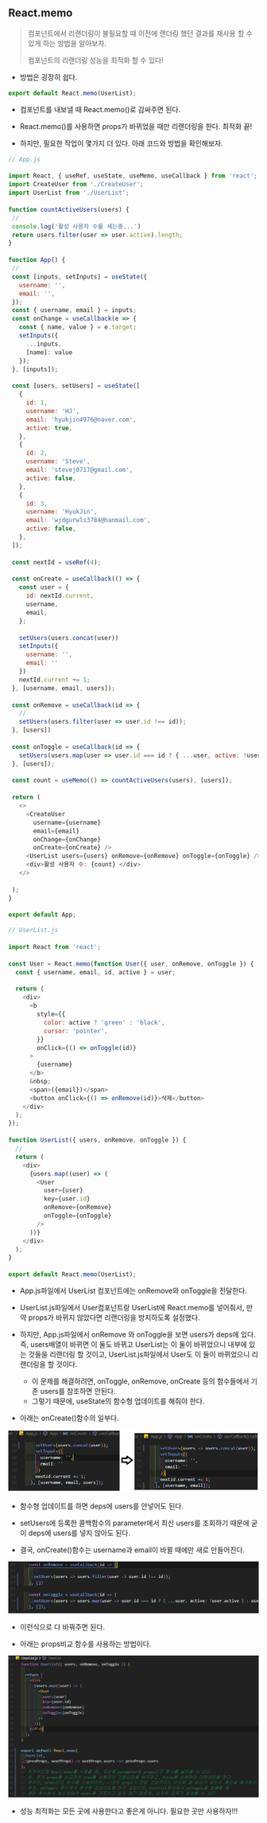## React.memo

> 컴포넌트에서 리랜더링이 불필요할 때 이전에 랜더링 했던 결과를 재사용 할 수 있게 하는 방법을 알아보자.
>
> 컴포넌트의 리랜더링 성능을 최적화 할 수 있다!

- 방법은 굉장히 쉽다.

```js
export default React.memo(UserList);
```

- 컴포넌트를 내보낼 때 React.memo()로 감싸주면 된다.
- React.memo()를 사용하면 props가 바뀌었을 때만 리랜더링을 한다. 최적화 끝!

- 하지만, 필요한 작업이 몇가지 더 있다. 아래 코드와 방법을 확인해보자.

 ```js
// App.js

import React, { useRef, useState, useMemo, useCallback } from 'react';
import CreateUser from './CreateUser';
import UserList from './UserList';

function countActiveUsers(users) {
  //
  console.log('활성 사용자 수를 세는중...')
  return users.filter(user => user.active).length;
}

function App() {
  //
  const [inputs, setInputs] = useState({
    username: '',
    email: '',
  });
  const { username, email } = inputs;
  const onChange = useCallback(e => {
    const { name, value } = e.target;
    setInputs({
      ...inputs,
      [name]: value
    });
  }, [inputs]);

  const [users, setUsers] = useState([
    {
      id: 1,
      username: 'HJ',
      email: 'hyukjin4976@naver.com',
      active: true,
    },
    {
      id: 2,
      username: 'Steve',
      email: 'stevej0717@gmail.com',
      active: false,
    },
    {
      id: 3,
      username: 'HyukJin',
      email: 'wjdgurwls3784@hanmail.com',
      active: false,
    },
  ]);

  const nextId = useRef(4);

  const onCreate = useCallback(() => {
    const user = {
      id: nextId.current,
      username,
      email,
    };

    setUsers(users.concat(user))
    setInputs({
      username: '',
      email: ''
    })
    nextId.current += 1;
  }, [username, email, users]);

  const onRemove = useCallback(id => {
    //
    setUsers(users.filter(user => user.id !== id));
  }, [users])

  const onToggle = useCallback(id => {
    setUsers(users.map(user => user.id === id ? { ...user, active: !user.active } : user));
  }, [users]);

  const count = useMemo(() => countActiveUsers(users), [users]);

  return (
    <>
      <CreateUser
        username={username}
        email={email}
        onChange={onChange}
        onCreate={onCreate} />
      <UserList users={users} onRemove={onRemove} onToggle={onToggle} />
      <div>활성 사용자 수: {count} </div>
    </>

  );
}

export default App;

 ```

```js
// UserList.js

import React from 'react';

const User = React.memo(function User({ user, onRemove, onToggle }) {
  const { username, email, id, active } = user;

  return (
    <div>
      <b
        style={{
          color: active ? 'green' : 'black',
          cursor: 'pointer',
        }}
        onClick={() => onToggle(id)}
      >
        {username}
      </b>
      &nbsp;
      <span>({email})</span>
      <button onClick={() => onRemove(id)}>삭제</button>
    </div>
  );
});

function UserList({ users, onRemove, onToggle }) {
  //
  return (
    <div>
      {users.map((user) => (
        <User
          user={user}
          key={user.id}
          onRemove={onRemove}
          onToggle={onToggle}
        />
      ))}
    </div>
  );
}

export default React.memo(UserList);

```

- App.js파일에서 UserList 컴포넌트에는 onRemove와 onToggle을 전달한다.
- UserList.js파일에서 User컴포넌트랑 UserList에 React.memo를 넣어줘서, 만약 props가 바뀌지 않았다면 리랜더링을 방지하도록 설정했다.
- 하지만, App.js파일에서 onRemove 와 onToggle을 보면 users가 deps에 있다. 즉, users배열이 바뀌면 이 둘도 바뀌고 UserList는 이 둘이 바뀌었으니 내부에 있는 것들을 리랜더링 할 것이고, UserList.js파일에서 User도 이 둘이 바뀌었으니 리랜더링을 할 것이다.
  - 이 문제를 해결하려면, onToggle, onRemove, onCreate 등의 함수들에서 기존 users를 참조하면 안된다.
  - 그렇기 때문에, useState의 함수형 업데이트를 해줘야 한다.



- 아래는 onCreate()함수의 일부다.

![image-20200916230011290](12.React.memo.assets/image-20200916230011290.png)

- 함수형 업데이트를 하면 deps에 users를 안넣어도 된다.

- setUsers에 등록한 콜백함수의 parameter에서 최신 users를 조회하기 때문에 굳이 deps에 users를 넣지 않아도 된다.
- 결국, onCreate()함수는 username과 email이 바뀔 때에만 새로 만들어진다.

![image-20200916231009943](12.React.memo.assets/image-20200916231009943.png)

- 이런식으로 다 바꿔주면 된다.

- 아래는 props비교 함수를 사용하는 방법이다.

![image-20200916232403615](12.React.memo.assets/image-20200916232403615.png)

- 성능 최적화는 모든 곳에 사용한다고 좋은게 아니다. 필요한 곳만 사용하자!!!